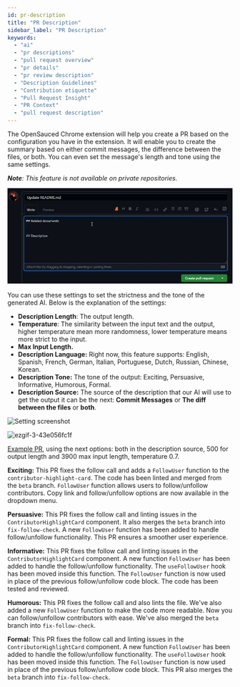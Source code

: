 ```yaml
---
id: pr-description
title: "PR Description"
sidebar_label: "PR Description"
keywords:
  - "ai"
  - "pr descriptions"
  - "pull request overview"
  - "pr details"
  - "pr review description"
  - "Description Guidelines"
  - "Contribution etiquette"
  - "Pull Request Insight"
  - "PR Context"
  - "pull request description"
---
```


The OpenSauced Chrome extension will help you create a PR based on the configuration you have in the extension. It will enable you to create the summary based on either commit messages, the difference between the files, or both. You can even set the message's length and tone using the same settings.

_**Note**: This feature is not available on private repositories._

![generate pr description](../../../static/gif/pr-description.gif)

You can use these settings to set the strictness and the tone of the generated AI. Below is the explanation of the settings:

- **Description Length**: The output length.
- **Temperature**: The similarity between the input text and the output, higher temperature mean more randomness, lower temperature means more strict to the input.
- **Max Input Length.**
- **Description Language:** Right now, this feature supports: English, Spanish, French, German, Italian, Portuguese, Dutch, Russian, Chinese, Korean.
- **Description Tone:** The tone of the output: Exciting, Persuasive, Informative, Humorous, Formal.
- **Description Source:** The source of the description that our AI will use to get the output it can be the next: **Commit Messages** or **The diff between the files** or **both**.

![Setting screenshot](https://user-images.githubusercontent.com/18273833/241760972-aa10eabe-3c01-4921-956a-ab85bada1575.png)

![ezgif-3-43e056fc1f](https://github.com/open-sauced/docs.opensauced.pizza/assets/18273833/fa19fa8e-e652-461c-8df4-6e959c9b9943)

[Example PR](https://github.com/open-sauced/insights/pull/1197), using the next options: both in the description source, 500 for output length and 3900 max input length, temperature 0.7.

**Exciting:** This PR fixes the follow call and adds a `FollowUser` function to the `contributor-highlight-card`. The code has been linted and merged from the `beta` branch. `FollowUser` function allows users to follow/unfollow contributors. Copy link and follow/unfollow options are now available in the dropdown menu.

**Persuasive:** This PR fixes the follow call and linting issues in the `ContributorHighlightCard` component. It also merges the `beta` branch into `fix-follow-check`. A new `FollowUser` function has been added to handle follow/unfollow functionality. This PR ensures a smoother user experience.

**Informative:** This PR fixes the follow call and linting issues in the `ContributorHighlightCard` component. A new function `FollowUser` has been added to handle the follow/unfollow functionality. The `useFollowUser` hook has been moved inside this function. The `FollowUser` function is now used in place of the previous follow/unfollow code block. The code has been tested and reviewed.

**Humorous:** This PR fixes the follow call and also lints the file. We've also added a new `FollowUser` function to make the code more readable. Now you can follow/unfollow contributors with ease. We've also merged the `beta` branch into `fix-follow-check`.

**Formal:** This PR fixes the follow call and linting issues in the `ContributorHighlightCard` component. A new function `FollowUser` has been added to handle the follow/unfollow functionality. The `useFollowUser` hook has been moved inside this function. The `FollowUser` function is now used in place of the previous follow/unfollow code block. This PR also merges the `beta` branch into `fix-follow-check`.
